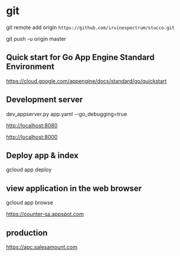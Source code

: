 # git

git remote add origin `https://github.com/irvinespectrum/stucco.git`

git push -u origin master

## Quick start for Go App Engine Standard Environment

<https://cloud.google.com/appengine/docs/standard/go/quickstart>

## Development server

dev_appserver.py app.yaml --go_debugging=true

<http://localhost:8080>

<http://localhost:8000>

## Deploy app & index

gcloud app deploy

## view application in the web browser

gcloud app browse

<https://counter-sa.appspot.com>

## production

<https://apc.salesamount.com>
